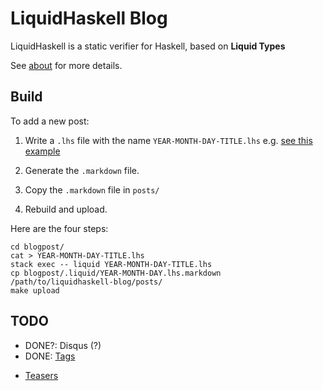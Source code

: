 # LiquidHaskell Blog

LiquidHaskell is a static verifier for Haskell, based on **Liquid Types**

See [about](about.md) for more details.

## Build

To add a new post:

1. Write a `.lhs` file with the name `YEAR-MONTH-DAY-TITLE.lhs` 
e.g. [see this example](https://github.com/ucsd-progsys/liquidhaskell/blob/develop/docs/blog/2017-12-15-splitting-and-splicing-intervals-I.lhs)

2. Generate the `.markdown` file. 

3. Copy the `.markdown` file in `posts/`

4. Rebuild and upload.

Here are the four steps:

```
cd blogpost/
cat > YEAR-MONTH-DAY-TITLE.lhs
stack exec -- liquid YEAR-MONTH-DAY-TITLE.lhs
cp blogpost/.liquid/YEAR-MONTH-DAY.lhs.markdown /path/to/liquidhaskell-blog/posts/
make upload
```

## TODO

+ DONE?: Disqus (?)
+ DONE: [Tags](https://javran.github.io/posts/2014-03-01-add-tags-to-your-hakyll-blog.html)
- [Teasers](https://jaspervdj.be/hakyll/tutorials/using-teasers-in-hakyll.html)
